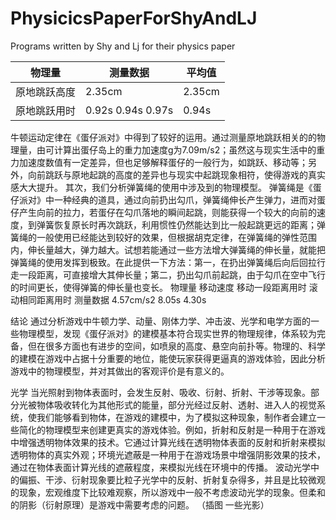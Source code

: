 # PhysicicsPaperForShyAndLJ
Programs written by Shy and Lj for their physics paper

|物理量	|测量数据	|平均值|
| --- | --- | --- |
|原地跳跃高度	|2.35cm|	2.35cm|
|原地跳跃用时	|0.92s	0.94s	0.97s	|0.94s|


牛顿运动定律在《蛋仔派对》中得到了较好的运用。通过测量原地跳跃相关的的物理量，由可计算出蛋仔岛上的重力加速度g为7.09m/s2；虽然这与现实生活中的重力加速度数值有一定差异，但也足够解释蛋仔的一般行为，如跳跃、移动等；另外，向前跳跃与原地起跳的高度的差异也与现实中起跳现象相符，使得游戏的真实感大大提升。
其次，我们分析弹簧绳的使用中涉及到的物理模型。
弹簧绳是《蛋仔派对》中一种经典的道具，通过向前扔出勾爪，弹簧绳伸长产生弹力，进而对蛋仔产生向前的拉力，若蛋仔在勾爪落地的瞬间起跳，则能获得一个较大的向前的速度，到弹簧恢复原长时再次跳跃，利用惯性仍然能达到比一般起跳更远的距离；弹簧绳的一般使用已经能达到较好的效果，但根据胡克定律，在弹簧绳的弹性范围内，伸长量越大，弹力越大。试想若能通过一些方法增大弹簧绳的伸长量，就能把弹簧绳的使用发挥到极致。在此提供一下方法：第一，在扔出弹簧绳后向后回拉行走一段距离，可直接增大其伸长量；第二，扔出勾爪前起跳，由于勾爪在空中飞行的时间更长，使得弹簧的伸长量也变长。
物理量	移动速度	移动一段距离用时	滚动相同距离用时
测量数据	4.57cm/s2	8.05s	4.30s

结论
通过分析游戏中牛顿力学、动量、刚体力学、冲击波、光学和电学方面的一些物理模型，发现《蛋仔派对》的建模基本符合现实世界的物理规律，体系较为完备，但在很多方面也有进步的空间，如喷泉的高度、悬空向前扑等。物理的、科学的建模在游戏中占据十分重要的地位，能使玩家获得更逼真的游戏体验，因此分析游戏中的物理模型，并对其做出的客观评价是有意义的。

光学
当光照射到物体表面时，会发生反射、吸收、衍射、折射、干涉等现象。部分光被物体吸收转化为其他形式的能量，部分光经过反射、透射、进入人的视觉系统，使我们能够看到物体，在游戏的建模中，为了模拟这种现象，制作者会建立一些简化的物理模型来创建更真实的游戏体验。例如，折射和反射是一种用于在游戏中增强透明物体效果的技术。它通过计算光线在透明物体表面的反射和折射来模拟透明物体的真实外观；环境光遮蔽是一种用于在游戏场景中增强阴影效果的技术，通过在物体表面计算光线的遮蔽程度，来模拟光线在环境中的传播。
波动光学中的偏振、干涉、衍射现象要比粒子光学中的反射、折射复杂得多，并且是比较微观的现象，宏观维度下比较难观察，所以游戏中一般不考虑波动光学的现象。但柔和的阴影（衍射原理）是游戏中需要考虑的问题。
（插图 一些光影）
